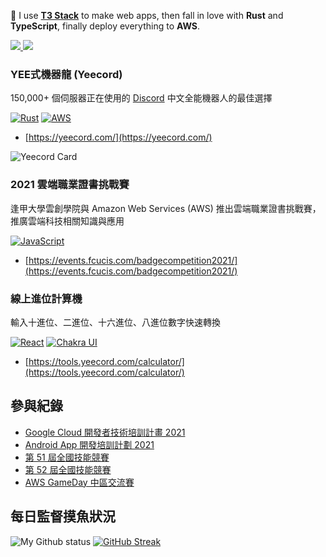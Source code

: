 🚀 I use **[T3 Stack](https://create.t3.gg)** to make web apps, then fall in love with **Rust** and **TypeScript**, finally deploy everything to **AWS**.

<a href="https://discord.gg/yeecord">
  <img src="https://img.shields.io/badge/Discord-5865F2?style=for-the-badge&logo=discord&logoColor=white">
</a>
<a href="mailto:kane@yeecord.com">
  <img src="https://img.shields.io/badge/Gmail-D14836?style=for-the-badge&logo=gmail&logoColor=white">
</a>

### YEE式機器龍 (Yeecord)

150,000+ 個伺服器正在使用的
[Discord](https://discord.com) 中文全能機器人的最佳選擇

[![Rust](https://img.shields.io/badge/Rust-000000?style=for-the-badge&logo=rust&logoColor=white)](#)
[![AWS](https://img.shields.io/badge/Amazon_AWS-FF9900?style=for-the-badge&logo=amazonaws&logoColor=white)](#)

- [https://yeecord.com/](https://yeecord.com/)

![Yeecord Card](https://discord-bot-profile-stats.vercel.app/api/stats)

### 2021 雲端職業證書挑戰賽

逢甲大學雲創學院與 Amazon Web Services (AWS) 推出雲端職業證書挑戰賽，推廣雲端科技相關知識與應用

[![JavaScript](https://img.shields.io/badge/JavaScript-323330?style=for-the-badge&logo=javascript&logoColor=F7DF1E)](#)

- [https://events.fcucis.com/badgecompetition2021/](https://events.fcucis.com/badgecompetition2021/)

### 線上進位計算機

輸入十進位、二進位、十六進位、八進位數字快速轉換

[![React](https://img.shields.io/badge/React-20232A?style=for-the-badge&logo=react&logoColor=61DAFB)](#)
[![Chakra UI](https://img.shields.io/badge/Chakra--UI-319795?style=for-the-badge&logo=chakra-ui&logoColor=white)](#)

- [https://tools.yeecord.com/calculator/](https://tools.yeecord.com/calculator/)

## 參與紀錄

- [Google Cloud 開發者技術培訓計畫 2021](https://events.withgoogle.com/cloud-study-jam-2021-twhk/)
- [Android App 開發培訓計劃 2021](https://events.withgoogle.com/android-study-jam-twhk-2021/)
- [第 51 屆全國技能競賽](https://skillsweek.wdasec.gov.tw/skillsweek/)
- [第 52 屆全國技能競賽](https://skillsweek.wdasec.gov.tw/skillsweek/)
- [AWS GameDay 中區交流賽](https://www.iecs.fcu.edu.tw/news/AWS%20GameDay中區交流賽/)

## 每日監督摸魚狀況

![My Github status](https://github-readme-stats.vercel.app/api?username=Gary50613&count_private=true&show_icons=true&theme=radical)
[![GitHub Streak](http://github-readme-streak-stats.herokuapp.com?user=Gary50613&theme=dark&hide_border=true)](https://git.io/streak-stats)
